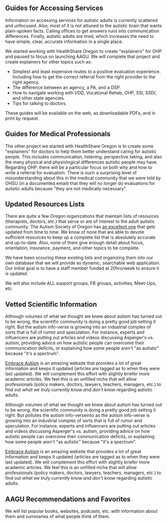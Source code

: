 ## Guides for Accessing Services
Information on accessing services for autistic adults is currently scattered and unfocused. Also, most of it is not attuned to the autistic brain that wants plain-spoken facts. Calling offices to get answers runs into communication differences. Finally, autistic adults are tired, which increases the need to have simple, clear, accurate information in a single place.

We started working with HealthShare Oregon to create "explainers" for OHP and paused to focus on launching AAGU. We will complete that project and create explainers for other topics such as:
- Simplest and least expensive routes to a positive evaluation experience. Including how to get the correct referral from the right provider to the right agency.
- The difference between an agency, a PA, and a DSP.
- How to navigate working with I/DD, Vocational Rehab, OHP, SSI, SSDI, and other state agencies.
- Tips for talking to doctors.

These guides will be available on the web, as downloadable PDFs, and in print by request.

## Guides for Medical Professionals
The other project we started with HealthShare Oregon is to create some "explainers" for doctors to help them better understand caring for autistic people. This includes communication, listening, perspective taking, and also the many physical and physiological differences autistic people may have. Regarding OHP, there will be a particular focus on both why and how to write a referral for evaluation. There is such a surprising level of misunderstanding about this in the medical community that we were told by OHSU (in a documented email) that they will no longer do evaluations for autistic adults because "they are not medically necessary".  

## Updated Resources Lists  
There are quite a few Oregon organizations that maintain lists of resources (therapists, doctors, etc.) that serve or are of interest to the adult autistic community. The Autism Society of Oregon has [an excellent one](https://autismsocietyoregon.org/adult-resources/) that gets updated from time to time. We know of none that are able to devote sufficient resources to keep up a complete list that is absolutely accurate and up-to-date. Also, none of them give enough detail about focus, orientation, insurance, payment, and other topics to be complete.

We have been scouring these existing lists and organizing them into our own database that we will provide as dynamic, searchable web application. Our initial goal is to have a staff member funded at 20hrs/week to ensure it is updated.

We will also include ALL support groups, FB groups, activities, Meet-Ups, etc.

## Vetted Scientific Information
Although volumes of what we thought we knew about autism has turned out to be wrong, the scientific community is doing a pretty good job setting it right. But the autism info-verse is growing into an industrial complex of sorts that is full of rumor and speculation. For instance, experts and influencers are putting out articles and videos discussing Asperger's vs. autism, providing advice on how autistic people can overcome their communication deficits, or explaining how some people aren't "as autistic" because "it's a spectrum".

[Embrace Autism](https://embrace-autism.com/) is an amazing website that provides a lot of great information and keeps it updated (articles are tagged as to when they were last updated). We will complement this effort with slightly briefer more academic articles. We feel this is an unfilled niche that will allow professionals (policy makers, doctors, lawyers, teachers, managers, etc.) to find out *what we truly currently know and don't know* regarding autistic adults.

Although volumes of what we thought we knew about autism has turned out to be wrong, the scientific community is doing a pretty good job setting it right. But pollutes the autism info-verseinto as the autism info-verse is growing into an industrial complex of sorts that is full of rumor and speculation. For instance, experts and influencers are putting out articles and videos discussing Asperger's vs. autism, providing advice on how autistic people can overcome their communication deficits, or explaining how some people aren't "as autistic" because "it's a spectrum".

[Embrace Autism](https://embrace-autism.com/) is an amazing website that provides a lot of great information and keeps it updated (articles are tagged as to when they were last updated). We will complement this effort with slightly briefer more academic articles. We feel this is an unfilled niche that will allow professionals (policy makers, doctors, lawyers, teachers, managers, etc.) to find out _what we truly currently know and don't know_ regarding autistic adults.

## AAGU Recommendations and Favorites
We will list popular books, websites, podcasts, etc. with information about them and summaries of what people think of them.